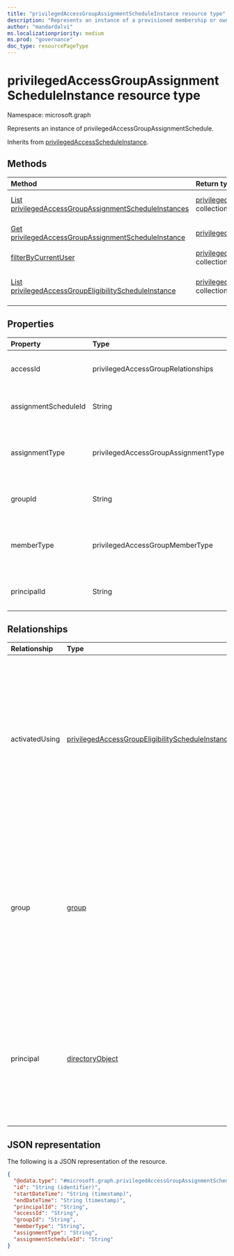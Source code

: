 ```yaml
---
title: "privilegedAccessGroupAssignmentScheduleInstance resource type"
description: "Represents an instance of a provisioned membership or ownership assignment in PIM for groups."
author: "mandardalvi"
ms.localizationpriority: medium
ms.prod: "governance"
doc_type: resourcePageType
---
```


# privilegedAccessGroupAssignmentScheduleInstance resource type

Namespace: microsoft.graph

Represents an instance of privilegedAccessGroupAssignmentSchedule.

Inherits from [privilegedAccessScheduleInstance](../resources/privilegedaccessscheduleinstance.md).

## Methods
|Method|Return type|Description|
|:---|:---|:---|
|[List privilegedAccessGroupAssignmentScheduleInstances](../api/privilegedaccessgroup-list-assignmentscheduleinstances.md)|[privilegedAccessGroupAssignmentScheduleInstance](../resources/privilegedaccessgroupassignmentscheduleinstance.md) collection|Get a list of the [privilegedAccessGroupAssignmentScheduleInstance](../resources/privilegedaccessgroupassignmentscheduleinstance.md) objects and their properties.|
|[Get privilegedAccessGroupAssignmentScheduleInstance](../api/privilegedaccessgroupassignmentscheduleinstance-get.md)|[privilegedAccessGroupAssignmentScheduleInstance](../resources/privilegedaccessgroupassignmentscheduleinstance.md)|Read the properties and relationships of a [privilegedAccessGroupAssignmentScheduleInstance](../resources/privilegedaccessgroupassignmentscheduleinstance.md) object.|
|[filterByCurrentUser](../api/privilegedaccessgroupassignmentscheduleinstance-filterbycurrentuser.md)|[privilegedAccessGroupAssignmentScheduleInstance](../resources/privilegedaccessgroupassignmentscheduleinstance.md) collection|Return assignment schedule instances for privileged access for calling principal.|
|[List privilegedAccessGroupEligibilityScheduleInstance](../api/privilegedaccessgroup-list-eligibilityscheduleinstances.md)|[privilegedAccessGroupEligibilityScheduleInstance](../resources/privilegedaccessgroupeligibilityscheduleinstance.md) collection|Get the privilegedAccessGroupEligibilityScheduleInstance resources from the activatedUsing navigation property.|

## Properties
|Property|Type|Description|
|:---|:---|:---|
|accessId|privilegedAccessGroupRelationships|The identifier of the membership or ownership assignment relationship to the group. Required. The possible values are: `owner`, `member`,  `unknownFutureValue`.|
|assignmentScheduleId|String|The identifier of the [privilegedAccessGroupAssignmentSchedule](privilegedaccessgroupassignmentschedule.md) from which this instance was created. Required.|
|assignmentType|privilegedAccessGroupAssignmentType|Indicates whether the membership or ownership assignment is granted through activation of an eligibility or through direct assignment. Required. The possible values are: `assigned`, `activated`, `unknownFutureValue`.|
|groupId|String|The identifier of the group representing the scope of the membership or ownership assignment through PIM for groups. Optional.|
|memberType|privilegedAccessGroupMemberType| Indicates whether the assignment is derived from a group assignment. It can further imply whether the caller can manage the assignment schedule. Required. The possible values are: `direct`, `group`, `unknownFutureValue`.|
|principalId|String|The identifier of the principal whose membership or ownership assignment to the group is managed through PIM for groups. Required.|

## Relationships
|Relationship|Type|Description|
|:---|:---|:---|
|activatedUsing|[privilegedAccessGroupEligibilityScheduleInstance](../resources/privilegedaccessgroupeligibilityscheduleinstance.md)|When the request is to Activate an assignment, the navigation property represents the eligibility which enforces the eligible policies for the activation. Otherwise, it is null.|
|group|[group](../resources/group.md)|Property referencing the directory object that is the scope of the assignment. Provided so callers can get the directory object using $expand at the same time as getting the schedule.|
|principal|[directoryObject](../resources/directoryobject.md)|Property referencing the assigned principal. Provided so callers can get the principal using $expand at the same time as getting the schedule.|

## JSON representation
The following is a JSON representation of the resource.
<!-- {
  "blockType": "resource",
  "keyProperty": "id",
  "@odata.type": "microsoft.graph.privilegedAccessGroupAssignmentScheduleInstance",
  "baseType": "microsoft.graph.privilegedAccessScheduleInstance",
  "openType": false
}
-->
``` json
{
  "@odata.type": "#microsoft.graph.privilegedAccessGroupAssignmentScheduleInstance",
  "id": "String (identifier)",
  "startDateTime": "String (timestamp)",
  "endDateTime": "String (timestamp)",
  "principalId": "String",
  "accessId": "String",
  "groupId": "String",
  "memberType": "String",
  "assignmentType": "String",
  "assignmentScheduleId": "String"
}
```

